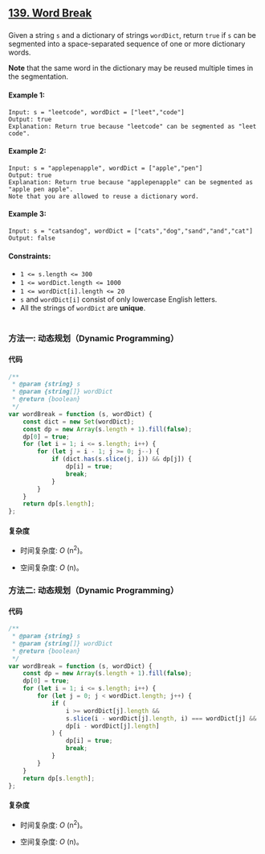 ## [139. Word Break](https://leetcode.com/problems/word-break/)

###

Given a string `s` and a dictionary of strings `wordDict`, return `true` if `s` can be segmented into a space-separated sequence of one or more dictionary words.

**Note** that the same word in the dictionary may be reused multiple times in the segmentation.

#### Example 1:

```
Input: s = "leetcode", wordDict = ["leet","code"]
Output: true
Explanation: Return true because "leetcode" can be segmented as "leet code".
```

#### Example 2:

```
Input: s = "applepenapple", wordDict = ["apple","pen"]
Output: true
Explanation: Return true because "applepenapple" can be segmented as "apple pen apple".
Note that you are allowed to reuse a dictionary word.
```

#### Example 3:

```
Input: s = "catsandog", wordDict = ["cats","dog","sand","and","cat"]
Output: false
```

#### Constraints:

-   `1 <= s.length <= 300`
-   `1 <= wordDict.length <= 1000`
-   `1 <= wordDict[i].length <= 20`
-   `s` and `wordDict[i]` consist of only lowercase English letters.
-   All the strings of `wordDict` are **unique**.

#

### 方法一: 动态规划（Dynamic Programming）

#### 代码

```javascript
/**
 * @param {string} s
 * @param {string[]} wordDict
 * @return {boolean}
 */
var wordBreak = function (s, wordDict) {
    const dict = new Set(wordDict);
    const dp = new Array(s.length + 1).fill(false);
    dp[0] = true;
    for (let i = 1; i <= s.length; i++) {
        for (let j = i - 1; j >= 0; j--) {
            if (dict.has(s.slice(j, i)) && dp[j]) {
                dp[i] = true;
                break;
            }
        }
    }
    return dp[s.length];
};
```

#### 复杂度

-   时间复杂度: _O_ (n<sup>2</sup>)。

-   空间复杂度: _O_ (n)。

### 方法二: 动态规划（Dynamic Programming）

#### 代码

```javascript
/**
 * @param {string} s
 * @param {string[]} wordDict
 * @return {boolean}
 */
var wordBreak = function (s, wordDict) {
    const dp = new Array(s.length + 1).fill(false);
    dp[0] = true;
    for (let i = 1; i <= s.length; i++) {
        for (let j = 0; j < wordDict.length; j++) {
            if (
                i >= wordDict[j].length &&
                s.slice(i - wordDict[j].length, i) === wordDict[j] &&
                dp[i - wordDict[j].length]
            ) {
                dp[i] = true;
                break;
            }
        }
    }
    return dp[s.length];
};
```

#### 复杂度

-   时间复杂度: _O_ (n<sup>2</sup>)。

-   空间复杂度: _O_ (n)。
